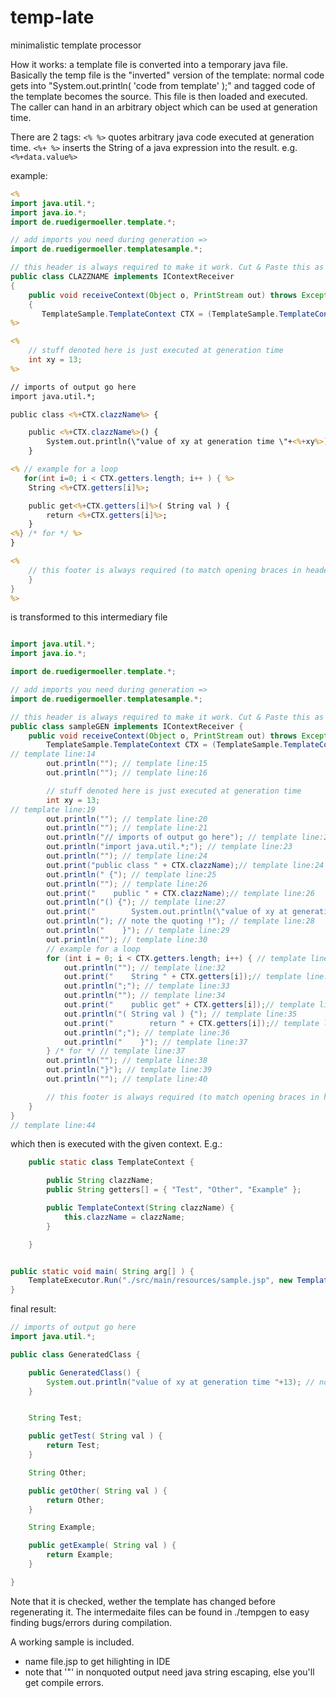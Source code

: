 temp-late
=========

minimalistic template processor

How it works:
a template file is converted into a temporary java file. Basically the temp file is the "inverted" version of the template:
normal code gets into "System.out.println( 'code from template' );" and tagged code of the template becomes the source.
This file is then loaded and executed. The caller can hand in an arbitrary object which can be used at generation time.

There are 2 tags:
`<% %>` quotes arbitrary java code executed at generation time.
`<%+ %>` inserts the String of a java expression into the result. e.g. `<%+data.value%>`

example:
```jsp
<%
import java.util.*;
import java.io.*;
import de.ruedigermoeller.template.*;

// add imports you need during generation =>
import de.ruedigermoeller.templatesample.*;

// this header is always required to make it work. Cut & Paste this as template
public class CLAZZNAME implements IContextReceiver
{
    public void receiveContext(Object o, PrintStream out) throws Exception
    {
       TemplateSample.TemplateContext CTX = (TemplateSample.TemplateContext)o; // cast to your expected context class
%>

<%
    // stuff denoted here is just executed at generation time
    int xy = 13;
%>

// imports of output go here
import java.util.*;

public class <%+CTX.clazzName%> {

    public <%+CTX.clazzName%>() {
        System.out.println(\"value of xy at generation time \"+<%+xy%>); // note the quoting !
    }

<% // example for a loop
   for(int i=0; i < CTX.getters.length; i++ ) { %>
    String <%+CTX.getters[i]%>;

    public get<%+CTX.getters[i]%>( String val ) {
        return <%+CTX.getters[i]%>;
    }
<%} /* for */ %>
}

<%
    // this footer is always required (to match opening braces in header
    }
}
%>
```
is transformed to this intermediary file
```java

import java.util.*;
import java.io.*;

import de.ruedigermoeller.template.*;

// add imports you need during generation =>
import de.ruedigermoeller.templatesample.*;

// this header is always required to make it work. Cut & Paste this as template
public class sampleGEN implements IContextReceiver {
    public void receiveContext(Object o, PrintStream out) throws Exception {
        TemplateSample.TemplateContext CTX = (TemplateSample.TemplateContext) o; // cast to your expected context class
// template line:14
        out.println(""); // template line:15
        out.println(""); // template line:16

        // stuff denoted here is just executed at generation time
        int xy = 13;
// template line:19
        out.println(""); // template line:20
        out.println(""); // template line:21
        out.println("// imports of output go here"); // template line:22
        out.println("import java.util.*;"); // template line:23
        out.println(""); // template line:24
        out.print("public class " + CTX.clazzName);// template line:24
        out.println(" {"); // template line:25
        out.println(""); // template line:26
        out.print("    public " + CTX.clazzName);// template line:26
        out.println("() {"); // template line:27
        out.print("        System.out.println(\"value of xy at generation time \"+" + xy);// template line:27
        out.println("); // note the quoting !"); // template line:28
        out.println("    }"); // template line:29
        out.println(""); // template line:30
        // example for a loop
        for (int i = 0; i < CTX.getters.length; i++) { // template line:31
            out.println(""); // template line:32
            out.print("    String " + CTX.getters[i]);// template line:32
            out.println(";"); // template line:33
            out.println(""); // template line:34
            out.print("    public get" + CTX.getters[i]);// template line:34
            out.println("( String val ) {"); // template line:35
            out.print("        return " + CTX.getters[i]);// template line:35
            out.println(";"); // template line:36
            out.println("    }"); // template line:37
        } /* for */ // template line:37
        out.println(""); // template line:38
        out.println("}"); // template line:39
        out.println(""); // template line:40

        // this footer is always required (to match opening braces in header
    }
}
// template line:44
```

which then is executed with the given context. E.g.:

```java
    public static class TemplateContext {

        public String clazzName;
        public String getters[] = { "Test", "Other", "Example" };

        public TemplateContext(String clazzName) {
            this.clazzName = clazzName;
        }

    }


public static void main( String arg[] ) {
    TemplateExecutor.Run("./src/main/resources/sample.jsp", new TemplateContext("GeneratedClass"));
}
```

final result:

```java
// imports of output go here
import java.util.*;

public class GeneratedClass {

    public GeneratedClass() {
        System.out.println("value of xy at generation time "+13); // note the quoting !
    }


    String Test;

    public getTest( String val ) {
        return Test;
    }

    String Other;

    public getOther( String val ) {
        return Other;
    }

    String Example;

    public getExample( String val ) {
        return Example;
    }

}
```

Note that it is checked, wether the template has changed before regenerating it.
The intermedaite files can be found in ./tempgen to easy finding bugs/errors during compilation.

A working sample is included.

* name file.jsp to get hilighting in IDE
* note that '"' in nonquoted output need java string escaping, else you'll get compile errors.
